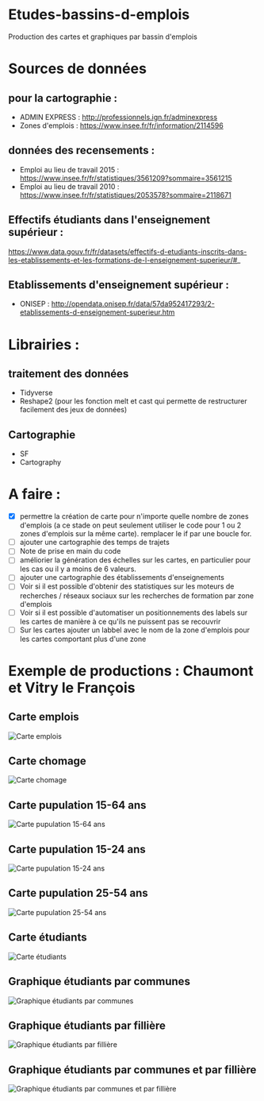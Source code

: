 # Etudes-bassins-d-emplois
Production des cartes et graphiques par bassin d'emplois

# Sources de données

## pour la cartographie :
* ADMIN EXPRESS : http://professionnels.ign.fr/adminexpress
* Zones d'emplois : https://www.insee.fr/fr/information/2114596

## données des recensements :

* Emploi au lieu de travail 2015 : https://www.insee.fr/fr/statistiques/3561209?sommaire=3561215
* Emploi au lieu de travail 2010 : https://www.insee.fr/fr/statistiques/2053578?sommaire=2118671

## Effectifs étudiants dans l'enseignement supérieur : 

https://www.data.gouv.fr/fr/datasets/effectifs-d-etudiants-inscrits-dans-les-etablissements-et-les-formations-de-l-enseignement-superieur/#_

## Etablissements d'enseignement supérieur :

* ONISEP : http://opendata.onisep.fr/data/57da952417293/2-etablissements-d-enseignement-superieur.htm

# Librairies : 

## traitement des données
* Tidyverse
* Reshape2 (pour les fonction melt et cast qui permette de restructurer facilement des jeux de données)

## Cartographie
* SF
* Cartography

# A faire :

- [x] permettre la création de carte pour n'importe quelle nombre de zones d'emplois (a ce stade on peut seulement utiliser le code pour 1 ou 2 zones d'emplois sur la même carte). remplacer le if par une boucle for. 
- [ ] ajouter une cartographie des temps de trajets
- [ ] Note de prise en main du code
- [ ] améliorier la génération des échelles sur les cartes, en particulier pour les cas ou il y a moins de 6 valeurs. 
- [ ] ajouter une cartographie des établissements d'enseignements
- [ ] Voir si il est possible d'obtenir des statistiques sur les moteurs de recherches / réseaux sociaux sur les recherches de formation par zone d'emplois
- [ ] Voir si il est possible d'automatiser un positionnements des labels sur les cartes de manière à ce qu'ils ne puissent pas se recouvrir
- [ ] Sur les cartes ajouter un labbel avec le nom de la zone d'emplois pour les cartes comportant plus d'une zone

# Exemple de productions : Chaumont et Vitry le François

## Carte emplois
![Carte emplois](https://github.com/rsrgn/Etudes-bassins-d-emplois/blob/master/Chaumont-VLF/carte_emplois.png?raw=true "Carte emploist")

## Carte chomage
![Carte chomage](https://github.com/rsrgn/Etudes-bassins-d-emplois/blob/master/Chaumont-VLF/carte_chomage.png?raw=true "Carte chomage")

## Carte pupulation 15-64 ans
![Carte pupulation 15-64 ans](https://github.com/rsrgn/Etudes-bassins-d-emplois/blob/master/Chaumont-VLF/carte_demographie_population%20ag%C3%A9e%20de%2015%20%C3%A0%2064%20ans.png?raw=true "Carte pupulation 15-64 ans")

## Carte pupulation 15-24 ans
![Carte pupulation 15-24 ans](https://github.com/rsrgn/Etudes-bassins-d-emplois/blob/master/Chaumont-VLF/carte_demographie_population%20ag%C3%A9e%20de%2015%20%C3%A0%2024%20ans.png?raw=true "Carte pupulation 15-24 ans")

## Carte pupulation 25-54 ans
![Carte pupulation 25-54 ans](https://github.com/rsrgn/Etudes-bassins-d-emplois/blob/master/Chaumont-VLF/carte_demographie_population%20ag%C3%A9e%20de%2025%20%C3%A0%2054%20ans.png?raw=true "Carte pupulation 25-54 ans")

## Carte étudiants
![Carte étudiants](https://github.com/rsrgn/Etudes-bassins-d-emplois/blob/master/Chaumont-VLF/carte_etudiants.png?raw=true "Carte étudiants")

## Graphique étudiants par communes
![Graphique étudiants par communes](https://github.com/rsrgn/Etudes-bassins-d-emplois/blob/master/Chaumont-VLF/graph_etudiants.png?raw=true "Graphique étudiants par communes")

## Graphique étudiants par fillière
![Graphique étudiants par fillière](https://github.com/rsrgn/Etudes-bassins-d-emplois/blob/master/Chaumont-VLF/graph_etablissements_commune.png?raw=true "Graphique étudiants par fillière")

## Graphique étudiants par communes et par fillière
![Graphique étudiants par communes et par fillière](https://github.com/rsrgn/Etudes-bassins-d-emplois/blob/master/Chaumont-VLF/graph_etablissements.png?raw=true "Graphique étudiants par communes et par fillière")
